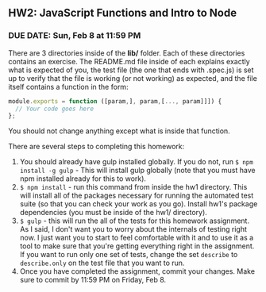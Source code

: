 ## HW2: JavaScript Functions and Intro to Node

### DUE DATE: Sun, Feb 8 at 11:59 PM

There are 3 directories inside of the **lib/** folder.  Each of these directories contains an exercise.  The README.md file inside of each explains exactly what is expected of you, the test file (the one that ends with .spec.js) is set up to verify that the file is working (or not working) as expected, and the file itself contains a function in the form:

```js
module.exports = function ([param,], param,[..., param]]]) {
  // Your code goes here
};
```

You should not change anything except what is inside that function.

There are several steps to completing this homework:

1. You should already have gulp installed globally.  If you do not, run `$ npm install -g gulp` - This will install gulp globally (note that you must have npm installed already for this to work).
2. `$ npm install` - run this command from inside the hw1 directory.  This will install all of the packages necessary for running the automated test suite (so that you can check your work as you go). Install hw1's package dependencies (you must be inside of the hw1/ directory).
8. `$ gulp` - this will run the all of the tests for this homework assignment.  As I said, I don't want you to worry about the internals of testing right now.  I just want you to start to feel comfortable with it and to use it as a tool to make sure that you're getting everything right in the assignment.  If you want to run only one set of tests, change the set `describe` to `describe.only` on the test file that you want to run.
9. Once you have completed the assignment, commit your changes.  Make sure to commit by 11:59 PM on Friday, Feb 8.
